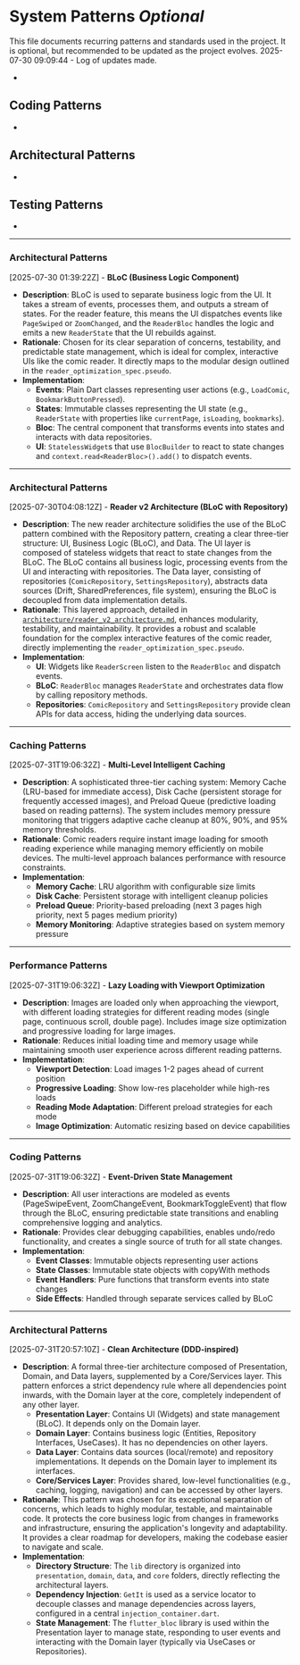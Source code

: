 # System Patterns *Optional*

This file documents recurring patterns and standards used in the project.
It is optional, but recommended to be updated as the project evolves.
2025-07-30 09:09:44 - Log of updates made.

*

## Coding Patterns

*   

## Architectural Patterns

*   

## Testing Patterns

*
---
### Architectural Patterns
[2025-07-30 01:39:22Z] - **BLoC (Business Logic Component)**
*   **Description**: BLoC is used to separate business logic from the UI. It takes a stream of events, processes them, and outputs a stream of states. For the reader feature, this means the UI dispatches events like `PageSwiped` or `ZoomChanged`, and the `ReaderBloc` handles the logic and emits a new `ReaderState` that the UI rebuilds against.
*   **Rationale**: Chosen for its clear separation of concerns, testability, and predictable state management, which is ideal for complex, interactive UIs like the comic reader. It directly maps to the modular design outlined in the `reader_optimization_spec.pseudo`.
*   **Implementation**:
    *   **Events**: Plain Dart classes representing user actions (e.g., `LoadComic`, `BookmarkButtonPressed`).
    *   **States**: Immutable classes representing the UI state (e.g., `ReaderState` with properties like `currentPage`, `isLoading`, `bookmarks`).
    *   **Bloc**: The central component that transforms events into states and interacts with data repositories.
    *   **UI**: `StatelessWidget`s that use `BlocBuilder` to react to state changes and `context.read<ReaderBloc>().add()` to dispatch events.
---
### Architectural Patterns
[2025-07-30T04:08:12Z] - **Reader v2 Architecture (BLoC with Repository)**
*   **Description**: The new reader architecture solidifies the use of the BLoC pattern combined with the Repository pattern, creating a clear three-tier structure: UI, Business Logic (BLoC), and Data. The UI layer is composed of stateless widgets that react to state changes from the BLoC. The BLoC contains all business logic, processing events from the UI and interacting with repositories. The Data layer, consisting of repositories (`ComicRepository`, `SettingsRepository`), abstracts data sources (Drift, SharedPreferences, file system), ensuring the BLoC is decoupled from data implementation details.
*   **Rationale**: This layered approach, detailed in [`architecture/reader_v2_architecture.md`](../architecture/reader_v2_architecture.md), enhances modularity, testability, and maintainability. It provides a robust and scalable foundation for the complex interactive features of the comic reader, directly implementing the `reader_optimization_spec.pseudo`.
*   **Implementation**:
    *   **UI**: Widgets like `ReaderScreen` listen to the `ReaderBloc` and dispatch events.
    *   **BLoC**: `ReaderBloc` manages `ReaderState` and orchestrates data flow by calling repository methods.
    *   **Repositories**: `ComicRepository` and `SettingsRepository` provide clean APIs for data access, hiding the underlying data sources.
---
### Caching Patterns
[2025-07-31T19:06:32Z] - **Multi-Level Intelligent Caching**
*   **Description**: A sophisticated three-tier caching system: Memory Cache (LRU-based for immediate access), Disk Cache (persistent storage for frequently accessed images), and Preload Queue (predictive loading based on reading patterns). The system includes memory pressure monitoring that triggers adaptive cache cleanup at 80%, 90%, and 95% memory thresholds.
*   **Rationale**: Comic readers require instant image loading for smooth reading experience while managing memory efficiently on mobile devices. The multi-level approach balances performance with resource constraints.
*   **Implementation**:
    *   **Memory Cache**: LRU algorithm with configurable size limits
    *   **Disk Cache**: Persistent storage with intelligent cleanup policies
    *   **Preload Queue**: Priority-based preloading (next 3 pages high priority, next 5 pages medium priority)
    *   **Memory Monitoring**: Adaptive strategies based on system memory pressure

---
### Performance Patterns
[2025-07-31T19:06:32Z] - **Lazy Loading with Viewport Optimization**
*   **Description**: Images are loaded only when approaching the viewport, with different loading strategies for different reading modes (single page, continuous scroll, double page). Includes image size optimization and progressive loading for large images.
*   **Rationale**: Reduces initial loading time and memory usage while maintaining smooth user experience across different reading patterns.
*   **Implementation**:
    *   **Viewport Detection**: Load images 1-2 pages ahead of current position
    *   **Progressive Loading**: Show low-res placeholder while high-res loads
    *   **Reading Mode Adaptation**: Different preload strategies for each mode
    *   **Image Optimization**: Automatic resizing based on device capabilities

---
### Coding Patterns
[2025-07-31T19:06:32Z] - **Event-Driven State Management**
*   **Description**: All user interactions are modeled as events (PageSwipeEvent, ZoomChangeEvent, BookmarkToggleEvent) that flow through the BLoC, ensuring predictable state transitions and enabling comprehensive logging and analytics.
*   **Rationale**: Provides clear debugging capabilities, enables undo/redo functionality, and creates a single source of truth for all state changes.
*   **Implementation**:
    *   **Event Classes**: Immutable objects representing user actions
    *   **State Classes**: Immutable state objects with copyWith methods
    *   **Event Handlers**: Pure functions that transform events into state changes
    *   **Side Effects**: Handled through separate services called by BLoC
---
### Architectural Patterns
[2025-07-31T20:57:10Z] - **Clean Architecture (DDD-inspired)**
*   **Description**: A formal three-tier architecture composed of Presentation, Domain, and Data layers, supplemented by a Core/Services layer. This pattern enforces a strict dependency rule where all dependencies point inwards, with the Domain layer at the core, completely independent of any other layer.
    *   **Presentation Layer**: Contains UI (Widgets) and state management (BLoC). It depends only on the Domain layer.
    *   **Domain Layer**: Contains business logic (Entities, Repository Interfaces, UseCases). It has no dependencies on other layers.
    *   **Data Layer**: Contains data sources (local/remote) and repository implementations. It depends on the Domain layer to implement its interfaces.
    *   **Core/Services Layer**: Provides shared, low-level functionalities (e.g., caching, logging, navigation) and can be accessed by other layers.
*   **Rationale**: This pattern was chosen for its exceptional separation of concerns, which leads to highly modular, testable, and maintainable code. It protects the core business logic from changes in frameworks and infrastructure, ensuring the application's longevity and adaptability. It provides a clear roadmap for developers, making the codebase easier to navigate and scale.
*   **Implementation**:
    *   **Directory Structure**: The `lib` directory is organized into `presentation`, `domain`, `data`, and `core` folders, directly reflecting the architectural layers.
    *   **Dependency Injection**: `GetIt` is used as a service locator to decouple classes and manage dependencies across layers, configured in a central `injection_container.dart`.
    *   **State Management**: The `flutter_bloc` library is used within the Presentation layer to manage state, responding to user events and interacting with the Domain layer (typically via UseCases or Repositories).